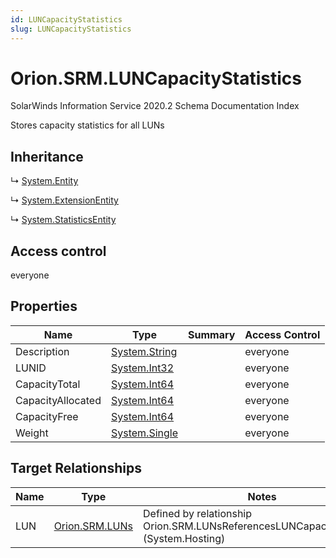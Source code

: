 ```yaml
---
id: LUNCapacityStatistics
slug: LUNCapacityStatistics
---
```


# Orion.SRM.LUNCapacityStatistics

SolarWinds Information Service 2020.2 Schema Documentation Index

Stores capacity statistics for all LUNs

## Inheritance

↳ [System.Entity](./../System/Entity)

↳ [System.ExtensionEntity](./../System/ExtensionEntity)

↳ [System.StatisticsEntity](./../System/StatisticsEntity)

## Access control

everyone

## Properties

| Name | Type | Summary | Access Control |
| ------ | ------ | ------ | ------ |
| Description | [System.String](https://docs.microsoft.com/en-us/dotnet/api/system.string) |  | everyone |
| LUNID | [System.Int32](https://docs.microsoft.com/en-us/dotnet/api/system.int32) |  | everyone |
| CapacityTotal | [System.Int64](https://docs.microsoft.com/en-us/dotnet/api/system.int64) |  | everyone |
| CapacityAllocated | [System.Int64](https://docs.microsoft.com/en-us/dotnet/api/system.int64) |  | everyone |
| CapacityFree | [System.Int64](https://docs.microsoft.com/en-us/dotnet/api/system.int64) |  | everyone |
| Weight | [System.Single](https://docs.microsoft.com/en-us/dotnet/api/system.single) |  | everyone |

## Target Relationships

| Name | Type | Notes |
| ------ | ------ | ------ |
| LUN | [Orion.SRM.LUNs](./../Orion.SRM/LUNs) | Defined by relationship Orion.SRM.LUNsReferencesLUNCapacityStatistics (System.Hosting) |

